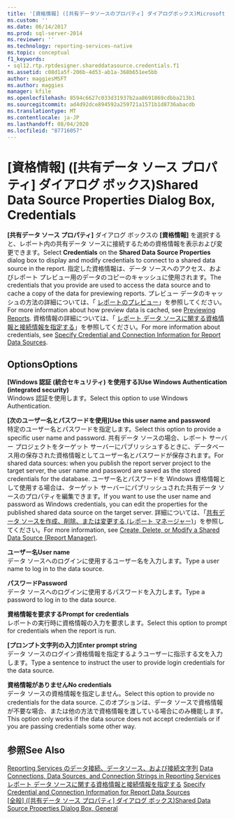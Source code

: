 ```yaml
---
title: '[資格情報] ([共有データソースのプロパティ] ダイアログボックス)Microsoft Docs'
ms.custom: ''
ms.date: 06/14/2017
ms.prod: sql-server-2014
ms.reviewer: ''
ms.technology: reporting-services-native
ms.topic: conceptual
f1_keywords:
- sql12.rtp.rptdesigner.shareddatasource.credentials.f1
ms.assetid: c08d1a5f-206b-4d53-ab1a-368b651ee5bb
author: maggiesMSFT
ms.author: maggies
manager: kfile
ms.openlocfilehash: 8594c6627c033d31937b2aa8691869cdbba213b1
ms.sourcegitcommit: ad4d92dce894592a259721a1571b1d8736abacdb
ms.translationtype: MT
ms.contentlocale: ja-JP
ms.lasthandoff: 08/04/2020
ms.locfileid: "87716057"
---
```

# <a name="shared-data-source-properties-dialog-box-credentials"></a><span data-ttu-id="e8df4-102">[資格情報] ([共有データ ソース プロパティ] ダイアログ ボックス)</span><span class="sxs-lookup"><span data-stu-id="e8df4-102">Shared Data Source Properties Dialog Box, Credentials</span></span>
  <span data-ttu-id="e8df4-103">**[共有データ ソース プロパティ]** ダイアログ ボックスの **[資格情報]** を選択すると、レポート内の共有データ ソースに接続するための資格情報を表示および変更できます。</span><span class="sxs-lookup"><span data-stu-id="e8df4-103">Select **Credentials** on the **Shared Data Source Properties** dialog box to display and modify credentials to connect to a shared data source in the report.</span></span> <span data-ttu-id="e8df4-104">指定した資格情報は、データ ソースへのアクセス、およびレポート プレビュー用のデータのコピーのキャッシュに使用されます。</span><span class="sxs-lookup"><span data-stu-id="e8df4-104">The credentials that you provide are used to access the data source and to cache a copy of the data for previewing reports.</span></span> <span data-ttu-id="e8df4-105">プレビュー データのキャッシュの方法の詳細については、「 [レポートのプレビュー](reports/previewing-reports.md)」を参照してください。</span><span class="sxs-lookup"><span data-stu-id="e8df4-105">For more information about how preview data is cached, see [Previewing Reports](reports/previewing-reports.md).</span></span> <span data-ttu-id="e8df4-106">資格情報の詳細については、「 [レポート データ ソースに関する資格情報と接続情報を指定する](report-data/specify-credential-and-connection-information-for-report-data-sources.md)」を参照してください。</span><span class="sxs-lookup"><span data-stu-id="e8df4-106">For more information about credentials, see [Specify Credential and Connection Information for Report Data Sources](report-data/specify-credential-and-connection-information-for-report-data-sources.md).</span></span>  
  
## <a name="options"></a><span data-ttu-id="e8df4-107">Options</span><span class="sxs-lookup"><span data-stu-id="e8df4-107">Options</span></span>  
 <span data-ttu-id="e8df4-108">**[Windows 認証 (統合セキュリティ) を使用する]**</span><span class="sxs-lookup"><span data-stu-id="e8df4-108">**Use Windows Authentication (integrated security)**</span></span>  
 <span data-ttu-id="e8df4-109">Windows 認証を使用します。</span><span class="sxs-lookup"><span data-stu-id="e8df4-109">Select this option to use Windows Authentication.</span></span>  
  
 <span data-ttu-id="e8df4-110">**[次のユーザー名とパスワードを使用]**</span><span class="sxs-lookup"><span data-stu-id="e8df4-110">**Use this user name and password**</span></span>  
 <span data-ttu-id="e8df4-111">特定のユーザー名とパスワードを指定します。</span><span class="sxs-lookup"><span data-stu-id="e8df4-111">Select this option to provide a specific user name and password.</span></span> <span data-ttu-id="e8df4-112">共有データ ソースの場合、レポート サーバー プロジェクトをターゲット サーバーにパブリッシュするときに、データベース用の保存された資格情報としてユーザー名とパスワードが保存されます。</span><span class="sxs-lookup"><span data-stu-id="e8df4-112">For shared data sources: when you publish the report server project to the target server, the user name and password are saved as the stored credentials for the database.</span></span> <span data-ttu-id="e8df4-113">ユーザー名とパスワードを Windows 資格情報として使用する場合は、ターゲット サーバーにパブリッシュされた共有データ ソースのプロパティを編集できます。</span><span class="sxs-lookup"><span data-stu-id="e8df4-113">If you want to use the user name and password as Windows credentials, you can edit the properties for the published shared data source on the target server.</span></span> <span data-ttu-id="e8df4-114">詳細については、「[共有データ ソースを作成、削除、または変更する &#40;レポート マネージャー&#41;](../../2014/reporting-services/create-delete-or-modify-a-shared-data-source-report-manager.md)」を参照してください。</span><span class="sxs-lookup"><span data-stu-id="e8df4-114">For more information, see [Create, Delete, or Modify a Shared Data Source &#40;Report Manager&#41;](../../2014/reporting-services/create-delete-or-modify-a-shared-data-source-report-manager.md).</span></span>  
  
 <span data-ttu-id="e8df4-115">**ユーザー名**</span><span class="sxs-lookup"><span data-stu-id="e8df4-115">**User name**</span></span>  
 <span data-ttu-id="e8df4-116">データ ソースへのログインに使用するユーザー名を入力します。</span><span class="sxs-lookup"><span data-stu-id="e8df4-116">Type a user name to log in to the data source.</span></span>  
  
 <span data-ttu-id="e8df4-117">**パスワード**</span><span class="sxs-lookup"><span data-stu-id="e8df4-117">**Password**</span></span>  
 <span data-ttu-id="e8df4-118">データ ソースへのログインに使用するパスワードを入力します。</span><span class="sxs-lookup"><span data-stu-id="e8df4-118">Type a password to log in to the data source.</span></span>  
  
 <span data-ttu-id="e8df4-119">**資格情報を要求する**</span><span class="sxs-lookup"><span data-stu-id="e8df4-119">**Prompt for credentials**</span></span>  
 <span data-ttu-id="e8df4-120">レポートの実行時に資格情報の入力を要求します。</span><span class="sxs-lookup"><span data-stu-id="e8df4-120">Select this option to prompt for credentials when the report is run.</span></span>  
  
 <span data-ttu-id="e8df4-121">**[プロンプト文字列の入力]**</span><span class="sxs-lookup"><span data-stu-id="e8df4-121">**Enter prompt string**</span></span>  
 <span data-ttu-id="e8df4-122">データ ソースのログイン資格情報を指定するようユーザーに指示する文を入力します。</span><span class="sxs-lookup"><span data-stu-id="e8df4-122">Type a sentence to instruct the user to provide login credentials for the data source.</span></span>  
  
 <span data-ttu-id="e8df4-123">**資格情報がありません**</span><span class="sxs-lookup"><span data-stu-id="e8df4-123">**No credentials**</span></span>  
 <span data-ttu-id="e8df4-124">データ ソースの資格情報を指定しません。</span><span class="sxs-lookup"><span data-stu-id="e8df4-124">Select this option to provide no credentials for the data source.</span></span> <span data-ttu-id="e8df4-125">このオプションは、データ ソースで資格情報が不要な場合、または他の方法で資格情報を渡している場合にのみ機能します。</span><span class="sxs-lookup"><span data-stu-id="e8df4-125">This option only works if the data source does not accept credentials or if you are passing credentials some other way.</span></span>  
  
## <a name="see-also"></a><span data-ttu-id="e8df4-126">参照</span><span class="sxs-lookup"><span data-stu-id="e8df4-126">See Also</span></span>  
 <span data-ttu-id="e8df4-127">[Reporting Services のデータ接続、データソース、および接続文字列](../../2014/reporting-services/data-connections-data-sources-and-connection-strings-in-reporting-services.md) </span><span class="sxs-lookup"><span data-stu-id="e8df4-127">[Data Connections, Data Sources, and Connection Strings in Reporting Services](../../2014/reporting-services/data-connections-data-sources-and-connection-strings-in-reporting-services.md) </span></span>  
 <span data-ttu-id="e8df4-128">[レポート データ ソースに関する資格情報と接続情報を指定する](report-data/specify-credential-and-connection-information-for-report-data-sources.md) </span><span class="sxs-lookup"><span data-stu-id="e8df4-128">[Specify Credential and Connection Information for Report Data Sources](report-data/specify-credential-and-connection-information-for-report-data-sources.md) </span></span>  
 <span data-ttu-id="e8df4-129">[[全般] ([共有データ ソース プロパティ] ダイアログ ボックス)](../../2014/reporting-services/shared-data-source-properties-dialog-box-general.md)</span><span class="sxs-lookup"><span data-stu-id="e8df4-129">[Shared Data Source Properties Dialog Box, General](../../2014/reporting-services/shared-data-source-properties-dialog-box-general.md)</span></span>  
  
  
